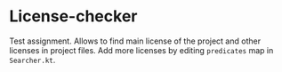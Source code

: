 # License-checker
Test assignment. Allows to find main license of the project and other licenses in project files. Add more licenses by editing ```predicates``` map in ```Searcher.kt```.

